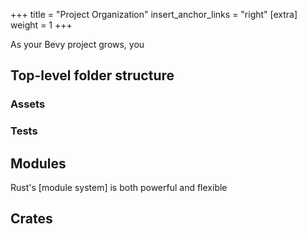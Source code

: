 +++
title = "Project Organization"
insert_anchor_links = "right"
[extra]
weight = 1
+++

As your Bevy project grows, you

## Top-level folder structure

### Assets

### Tests

## Modules

Rust's [module system] is both powerful and flexible

## Crates
